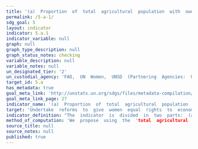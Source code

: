 ```yaml
---
title: '(a)  Proportion  of  total  agricultural  population  with  ownership  or  secure  rights  over  agricultural  land,  by  sex;  and  (b)  share  of  women  among  owners  or  rightsbearers  of  agricultural  land,  type  of  tenure'
permalink: /5-a-1/
sdg_goal: 5
layout: indicator
indicator: 5.a.1
indicator_variable: null
graph: null
graph_type_description: null
graph_status_notes: checking
variable_description: null
variable_notes: null
un_designated_tier: '2'
un_custodial_agency: 'FAO,  UN  Women,  UNSD  (Partnering  Agencies:  UNEP,  World  Bank,  UN  Habitat)'
target_id: 5.a
has_metadata: true
goal_meta_link: 'http://unstats.un.org/sdgs/files/metadata-compilation/Metadata-Goal-5.pdf'
goal_meta_link_page: 27
indicator_name: '(a)  Proportion  of  total  agricultural  population  with  ownership  or  secure  rights  over  agricultural  land,  by  sex;  and  (b)  share  of  women  among  owners  or  rightsbearers  of  agricultural  land,  type  of  tenure'
target: 'Undertake  reforms  to  give  women  equal  rights  to  economic  resources,  as  well  as  access  to  ownership  and  control  over  land  and  other  forms  of  property,  financial  services,  inheritance  and  natural  resources,  in  accordance  wit'
indicator_definition: "The  indicator  is  divided  in  two  parts:  (a)  measures  the  incidence  of  people  with  ownership  or  secure  rights  over  agricultural  land  among  the  total  agricultural  population;  while  (b)  focusses  on  the  gender  parity  measuring "
method_of_computation: 'We  propose  using  the  'total  agricultural  population'  as  denominator  of  part  (a),  instead  of  the  total  population,  because  ownership  or  right-security  over  agricultural  land  is  obviously  relevant  only  for  the  people  whose  livelihood  rely  on  agriculture.  Part  (a)  (  People  with  ownership  or  secure  rights  over  agricultural  land  /  Total  agricultural  population  )  *  100  Part  (b)  (  Women  with  ownership  or  rights  over  agricultural  land  /  Total  owners  or  rights  bearers  over  agricultural  land  )  *  100'
source_title: null
source_notes: null
published: true  
---
```

